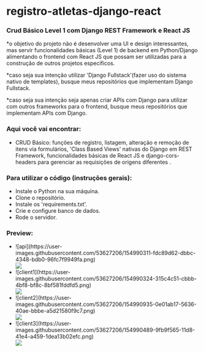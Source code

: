 # registro-atletas-django-react
<h3>Crud Básico Level 1 com Django REST Framework e React JS</h3>

<p>*o objetivo do projeto não é desenvolver uma UI e design interessantes, mas servir funcionalidades básicas (Level 1) de backend em Python/Django alimentando o frontend com React JS que possam ser utilizadas para a construção de outros projetos específicos.</p>
<p>*caso seja sua intenção utilizar 'Django Fullstack'(fazer uso do sistema nativo de templates), busque meus repositórios que implementam Django Fullstack.</p>
<p>*caso seja sua intenção seja apenas criar APIs com Django para utilizar com outros frameworks para o frontend, busque meus repositórios que implementam APIs com Django.</p>

<h3> Aqui você vai encontrar: </h3>
<ul>
  <li>CRUD Básico: funções de registro, listagem, alteração e remoção de itens via formulários, 'Class Based Views' nativas do Django em REST Framework, funcionalidades básicas de React JS e django-cors-headers para gerenciar as requisições de origens diferentes .</li>
</ul>

<h3> Para utilizar o código (instruções gerais): </h3>
<ul>
  <li>Instale o Python na sua máquina.</li>
  <li>Clone o repositório.</li>
  <li>Instale os 'requirements.txt'.</li>
  <li>Crie e configure banco de dados.</li>
  <li>Rode o servidor.</li>
</ul>

<h3> Preview: </h3>
<ul>
  <li>![api](https://user-images.githubusercontent.com/53627206/154990311-fdc89d62-dbbc-4348-bdb0-96fc7f9949fa.png)</li>
  <img src="https://user-images.githubusercontent.com/53627206/154990311-fdc89d62-dbbc-4348-bdb0-96fc7f9949fa.png">
  <li>![client1](https://user-images.githubusercontent.com/53627206/154990324-315c4c51-cbbb-4bf8-bf8c-8bf581fddfd5.png)</li>
  <img src="https://user-images.githubusercontent.com/53627206/154990324-315c4c51-cbbb-4bf8-bf8c-8bf581fddfd5.png">
  <li>![client2](https://user-images.githubusercontent.com/53627206/154990935-0e01ab17-5636-40ae-bbbe-a5d21580f9c7.png)</li>
  <img src="https://user-images.githubusercontent.com/53627206/154990935-0e01ab17-5636-40ae-bbbe-a5d21580f9c7.png">
  <li>![client3](https://user-images.githubusercontent.com/53627206/154990489-9fb9f565-11d8-41e4-a459-1dea13b02efc.png)</li>
  <img src="https://user-images.githubusercontent.com/53627206/154990489-9fb9f565-11d8-41e4-a459-1dea13b02efc.png">
</ul>

